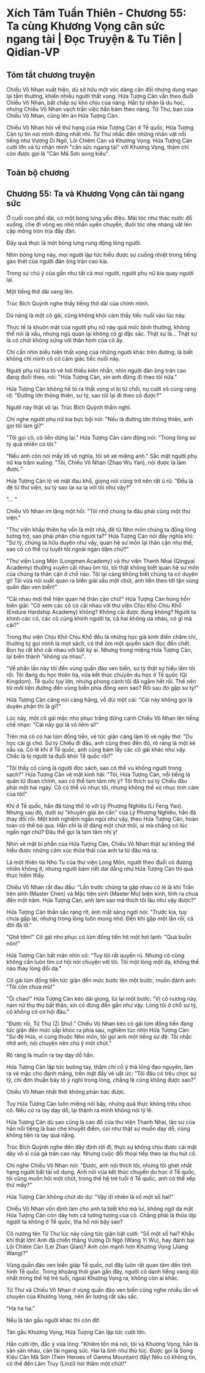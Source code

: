 # Xích Tâm Tuần Thiên - Chương 55: Ta cùng Khương Vọng cân sức ngang tài | Đọc Truyện & Tu Tiên | Qidian-VP



## Tóm tắt chương truyện

Chiếu Vô Nhan xuất hiện, dù sở hữu một vóc dáng cân đối nhưng dung mạo lại tầm thường, khiến nhiều người thất vọng. Hứa Tượng Càn vẫn theo đuổi Chiếu Vô Nhan, bất chấp sự khó chịu của nàng. Hắn tự nhận là du học, nhưng Chiếu Vô Nhan vạch trần việc hắn bám theo nàng. Tử Thư, bạn của Chiếu Vô Nhan, cũng lên án Hứa Tượng Càn.

Chiếu Vô Nhan hỏi về thứ hạng của Hứa Tượng Càn ở Tề quốc, Hứa Tượng Càn tự tin nói mình đứng nhất nhì. Tử Thư nhắc đến những nhân vật nổi tiếng như Vương Di Ngô, Lôi Chiêm Càn và Khương Vọng. Hứa Tượng Càn cười lớn và tự nhận mình "cân sức ngang tài" với Khương Vọng, thậm chí còn được gọi là "Cản Mã Sơn song kiêu".


## Toàn bộ chương

## Chương 55: Ta và Khương Vọng cân tài ngang sức

Ở cuối con phố dài, có một bóng lưng yểu điệu. Mái tóc như thác nước đổ xuống, che đi vòng eo nhỏ nhắn uyển chuyển, đuôi tóc nhẹ nhàng vắt lên cặp mông tròn trịa đầy đặn.

Đây quả thực là một bóng lưng rung động lòng người.

Nhìn bóng lưng này, mọi người lập tức hiểu được sự cuồng nhiệt trong tiếng gào thét của người đàn ông trán cao kia.

Trong sự chú ý của gần như tất cả mọi người, người phụ nữ kia quay người lại.

Một tiếng thở dài vang lên.

Trúc Bích Quỳnh nghe thấy tiếng thở dài của chính mình.

Dù nàng là một cô gái, cũng không khỏi cảm thấy tiếc nuối vào lúc này.

Thực tế là khuôn mặt của người phụ nữ này quá mức bình thường, không thể nói là xấu, nhưng ngũ quan lại không có gì đặc sắc. Thật sự là... Thật sự là có chút không xứng với thân hình của cô ấy.

Chỉ cần nhìn biểu hiện thất vọng của những người khác trên đường, là biết không chỉ mình cô có cảm giác tiếc nuối này.

Người phụ nữ kia tỏ vẻ hơi thiếu kiên nhẫn, nhìn người đàn ông trán cao đang đuổi theo, nói: "Hứa Tượng Càn, xin anh đừng đi theo tôi nữa."

Hứa Tượng Càn không hề tỏ ra thất vọng vì bị từ chối, nụ cười vô cùng rạng rỡ: "Đường lớn thông thiên, sư tỷ, sao tôi lại đi theo cô được?"

Người này thật vô lại. Trúc Bích Quỳnh thầm nghĩ.

Chỉ nghe người phụ nữ kia bực bội nói: "Nếu là đường lớn thông thiên, anh gọi tôi làm gì?"

"Tôi gọi cô, cô liền dừng lại." Hứa Tượng Càn cảm động nói: "Trong lòng sư tỷ quả nhiên có tôi."

"Nếu anh còn nói mấy lời vô nghĩa, tôi sẽ xé miệng anh." Sắc mặt người phụ nữ kia trầm xuống: "Tôi, Chiếu Vô Nhan (Zhao Wu Yan), nói được là làm được."

Hứa Tượng Càn lộ vẻ mặt đau khổ, giọng nói cũng trở nên rất ủ rũ: "Đều là đệ tử thư viện, sư tỷ sao lại xa lạ với tôi như vậy?"

"... "

Chiếu Vô Nhan im lặng một hồi: "Tôi nhớ chúng ta đâu phải cùng một thư viện."

"Thư viện khắp thiên hạ vốn là một nhà, đệ tử Nho môn chúng ta đồng lòng tương trợ, sao phải phân chia ngươi ta?" Hứa Tượng Càn nói đầy nghĩa khí: "Sư tỷ, chúng ta hữu duyên như vậy, quan hệ sư môn lại thân cận như thế, sao cô có thể cự tuyệt tôi ngoài ngàn dặm chứ?"

"Thư viện Long Môn (Longmen Academy) và thư viện Thanh Nhai (Qingyai Academy) thường xuyên cãi nhau ỏm tỏi, tôi thật không biết quan hệ sư môn của chúng ta thân cận ở chỗ nào. Tôi lại càng không biết chúng ta có duyên gì! Tôi vừa nói xuất quan ra biển giải sầu một chút, anh liền theo tới tận vùng quần đảo ven biển!"

"Cãi nhau mới thể hiện quan hệ thân cận chứ!" Hứa Tượng Càn hùng hồn biện giải: "Cô xem các cô có cãi nhau với thư viện Chịu Khó Chịu Khổ (Endure Hardship Academy) không? Không cãi được đúng không? Người ta khinh các cô, các cô cũng khinh người ta, cả hai không ưa nhau, có gì mà cãi?"

Trong thư viện Chịu Khó Chịu Khổ đều là những học giả kinh điển chăm chỉ, thường tự gọi mình là mọt sách, có thể ôm một quyển sách đọc đến chết. Bọn họ rất khó cãi nhau với bất kỳ ai. Nhưng trong miệng Hứa Tượng Càn, lại biến thành "không ưa nhau".

"Về phần lần này tôi đến vùng quần đảo ven biển, sư tỷ thật sự hiểu lầm tôi rồi. Tôi đang du học thiên hạ, vừa kết thúc chuyến du học ở Tề quốc (Qi Kingdom). Tề quốc tuy lớn, nhưng phong cảnh tôi đã ngắm hết rồi. Thế nên tôi mới tiện đường đến vùng biển phía đông xem sao? Rồi sau đó gặp sư tỷ!"

Hứa Tượng Càn càng nói càng hăng, vỗ đùi một cái: "Cái này không gọi là duyên phận thì là gì?"

Lúc này, một cô gái mặc nho phục trắng đứng cạnh Chiếu Vô Nhan lên tiếng chế nhạo: "Cái này gọi là vô liêm sỉ!"

Trên má cô có hai lúm đồng tiền, vẻ tức giận càng làm lộ vẻ ngây thơ: "Du học cái gì chứ. Sư tỷ Chiếu đi đâu, anh cũng theo đến đó, rõ ràng là một kẻ xấu xa. Có lẽ khi ở Tề quốc, anh cũng bám lấy các cô gái khác như vậy. Chắc là bị người ta đuổi khỏi Tề quốc rồi?"

"Tôi thấy cô cũng là người đọc sách, sao có thể vu khống người trong sạch?" Hứa Tượng Càn vẻ mặt kinh hãi: "Tôi, Hứa Tượng Càn, nổi tiếng là quân tử đoan chính, sao có thể tam tâm nhị ý? Tôi thích sư tỷ Chiếu đâu phải một hai ngày. Cô có thể vũ nhục tôi, nhưng không thể vũ nhục tình cảm của tôi!"

Khi ở Tề quốc, hắn đã từng thổ lộ với Lý Phượng Nghiêu (Li Feng Yao). Nhưng sau đó, dưới sự "khuyên giải ân cần" của Lý Phượng Nghiêu, hắn đã thay đổi rồi. Một kinh nghiệm ngắn ngủi như vậy, theo Hứa Tượng Càn, hoàn toàn có thể bỏ qua. Hắn chỉ là lỡ đãng một chút thôi, ai mà chẳng có lúc ngẩn ngơ chứ? Đâu thể gọi là tam tâm nhị ý!

Nhìn vẻ mặt bi phẫn của Hứa Tượng Càn, Chiếu Vô Nhan thật sự không thể hiểu được những cảm xúc thừa thãi của anh ta từ đâu mà ra.

Là một thiên tài Nho Tu của thư viện Long Môn, người theo đuổi cô đương nhiên không ít, nhưng người bám riết dai dẳng như Hứa Tượng Càn thì quả thực hiếm thấy.

Chiếu Vô Nhan rất đau đầu: "Lần trước chúng ta gặp nhau có lẽ là khi Trần tiên sinh (Master Chen) và Mặc tiên sinh (Master Mo) biện kinh, tính ra chưa đến một năm. Hứa Tượng Càn, anh làm sao mà thích tôi lâu như vậy được?"

Hứa Tượng Càn thần sắc rạng rỡ, ánh mắt sáng ngời nói: "Trước kia, tuy chưa gặp lại, nhưng trong lòng luôn mong nhớ. Đến khi gặp một lần rồi, cả đời đã lỡ."

"Ghê tởm!" Cô gái nho phục có lúm đồng tiền hít một hơi lạnh: "Quá buồn nôn!"

Hứa Tượng Càn bất mãn nhìn cô: "Tuy tôi rất quyến rũ. Nhưng cô cũng không cần luôn tìm cơ hội nói chuyện với tôi. Tôi một lòng một dạ, không thể nào thay lòng đổi dạ."

Cô gái lúm đồng tiền tức giận đến mức bước lên một bước, muốn đánh anh: "Tôi còn chưa mù!"

"Ôi chao!" Hứa Tượng Càn kéo dài giọng, lùi lại một bước: "Vị cô nương này, nam nữ thụ thụ bất thân, xin cô đừng đến gần như vậy. Lòng tôi ở chỗ sư tỷ, cô không có cơ hội đâu."

"Được rồi, Tử Thư (Zi Shu)." Chiếu Vô Nhan kéo cô gái lúm đồng tiền đang tức giận đến mức sắp khóc ra phía sau, nghiêm túc nhìn Hứa Tượng Càn: "Sư đệ Hứa, vì cùng thuộc Nho môn, tôi gọi anh một tiếng sư đệ. Tôi nhắc nhở anh, nói chuyện nên chú ý một chút."

Rõ ràng là muốn ra tay dạy dỗ hắn.

Hứa Tượng Càn lập tức buông tay, thậm chí cố ý thả lỏng đạo nguyên, làm ra vẻ mặc cho đánh mắng, trên mặt đầy vẻ uất ức: "Tôi đâu có trêu chọc sư tỷ, chỉ đơn thuần bày tỏ ý nghĩ trong lòng, chẳng lẽ cũng không được sao?"

Chiếu Vô Nhan nhất thời không phản bác được.

Tuy Hứa Tượng Càn luôn miệng nói bậy, nhưng quả thực không trêu chọc cô. Nếu cứ ra tay dạy dỗ, lại thành ra mình không nói lý lẽ.

Hứa Tượng Càn dù sao cũng là cao đồ của thư viện Thanh Nhai, lão sư của hắn nổi tiếng là bao che khuyết điểm, coi như thật sự muốn dạy dỗ, cũng không tiện ra tay quá nặng.

Trúc Bích Quỳnh nghe đến đây định rời đi, thực sự không chịu được cái mặt dày vô sỉ của gã trán cao này. Nhưng cuộc đối thoại tiếp theo lại thu hút cô.

Chỉ nghe Chiếu Vô Nhan nói: "Được, anh nói thích tôi, nhưng tôi ghét nhất hạng người bất tài vô dụng. Anh nói vừa kết thúc chuyến du học ở Tề quốc, tôi cũng muốn hỏi một chút, trong thế hệ trẻ tuổi ở Tề quốc, anh có thể xếp thứ mấy?"

Hứa Tượng Càn không chút do dự: "Vậy dĩ nhiên là số một số hai!"

Chiếu Vô Nhan vốn định làm cho anh ta biết khó mà lui, không ngờ da mặt Hứa Tượng Càn còn dày hơn cả tưởng tượng của cô. Chẳng phải là thừa dịp người ta không ở Tề quốc, tha hồ nói bậy sao?

Cô nương tên Tử Thư lúc này cũng tức giận bật cười: "Số một số hai? Khẩu khí thật lớn! Anh đã chiến thắng Vương Di Ngô (Wang Yi Wu), hay đánh bại Lôi Chiêm Càn (Lei Zhan Qian)? Anh còn mạnh hơn Khương Vọng (Jiang Wang)?"

Vùng quần đảo ven biển giáp Tề quốc, nơi đây luôn rất quan tâm đến tình hình Tề quốc. Trong khoảng thời gian gần đây, người có danh tiếng vang dội nhất trong thế hệ trẻ tuổi, ngoài Khương Vọng ra, không còn ai khác.

Tử Thư và Chiếu Vô Nhan ở vùng quần đảo ven biển cũng nghe nhiều lần về chuyện của Khương Vọng, nên ấn tượng rất sâu sắc.

"Ha ha ha."

Nếu là tán gẫu người khác thì còn đỡ.

Tán gẫu Khương Vọng, Hứa Tượng Càn lập tức cười lớn.

Hắn cười lớn, đắc ý vừa lòng: "Khiêm tốn mà nói, tôi và Khương Vọng, hẳn là sàn sàn nhau, cân tài ngang sức. Hai ta tình như thủ túc. Được gọi là Song Kiêu Cản Mã Sơn (Twin Heroes of Ganma Mountain) đấy! Nếu cô không tin, có thể đến Lâm Truy (Linzi) hỏi thăm một chút!"